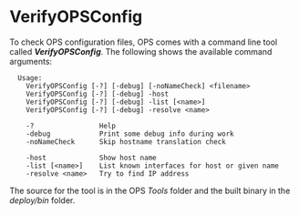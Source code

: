# VerifyOPSConfig #
To check OPS configuration files, OPS comes with a command line tool called ***VerifyOPSConfig***.
The following shows the available command arguments:

```
  Usage:
    VerifyOPSConfig [-?] [-debug] [-noNameCheck] <filename>
    VerifyOPSConfig [-?] [-debug] -host
    VerifyOPSConfig [-?] [-debug] -list [<name>]
    VerifyOPSConfig [-?] [-debug] -resolve <name>

    -?                Help
    -debug            Print some debug info during work
    -noNameCheck      Skip hostname translation check

    -host             Show host name
    -list [<name>]    List known interfaces for host or given name
    -resolve <name>   Try to find IP address

```

The source for the tool is in the OPS _Tools_ folder and the built binary in the _deploy/bin_ folder.
